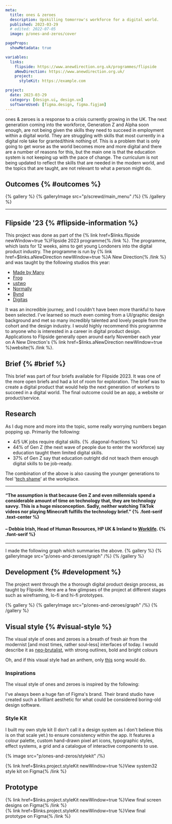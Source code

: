 ```yaml
---
meta:
  title: ones & zeroes
  description: Upskilling tomorrow's workforce for a digital world.
  published: 2023-03-29
  # edited: 2022-07-05
  image: p/ones-and-zeros/cover

pageProps:
  showMetadata: true

variables:
  links:
    flipside: https://www.anewdirection.org.uk/programmes/flipside
    aNewDirection: https://www.anewdirection.org.uk/
    project:
      styleKit: https://example.com

project:
  date: 2023-03-29
  category: [design.ui, design.ux]
  softwareUsed: [figma.design, figma.figjam]
---
```


ones & zeroes is a response to a crisis currently growing in the UK. The next generation coming into the workforce, Generation Z and Alpha soon enough, are not being given the skills they need to succeed in employment within a digital world. They are struggling with skills that most currently in a digital role take for granted/think nothing of. This is a problem that is only going to get worse as the world becomes more and more digital and there are a number of reasons for this, but the main one is that the education system is not keeping up with the pace of change. The curriculum is not being updated to reflect the skills that are needed in the modern world, and the topics that are taught, are not relevant to what a person might do.

## Outcomes {% #outcomes %}

{% gallery %}
{% galleryImage src="p/screwd/main_menu" /%}
{% /gallery %}

---

## Flipside '23 {% #flipside-information %}

This project was done as part of the {% link href=$links.flipside newWindow=true %}Flipside 2023 programme{% /link %}. The programme, which lasts for 12 weeks, aims to get young Londoners into the digital product industry. The programme is run by {% link href=$links.aNewDirection newWindow=true %}A New Direction{% /link %} and was taught by the following studios this year:

- [Made by Many](https://madebymany.com/)
- [Frog](https://www.frog.co/)
- [ustwo](https://ustwo.com/)
- [Normally](https://normally.com/)
- [Bynd](https://bynd.com/)
- [Digitas](https://www.digitas.com/en-gb/)

It was an incredible journey, and I couldn't have been more thankful to have been selected. I've learned so much even coming from a UI/graphic design background and met so many incredibly talented and lovely people from the cohort and the design industry. I would highly recommend this programme to anyone who is interested in a career in digital product design. Applications to Flipside generally open around early November each year on A New Direction's {% link href=$links.aNewDirection newWindow=true %}website{% /link %}.

## Brief {% #brief %}

This brief was part of four briefs available for Flipside 2023. It was one of the more open briefs and had a lot of room for exploration. The brief was to create a digital product that would help the next generation of workers to succeed in a digital world. The final outcome could be an app, a website or product/service.

## Research

As I dug more and more into the topic, some really worrying numbers began popping up. Primarily the following:

- 4/5 UK jobs require digital skills. {% .diagonal-fractions %}
- 44% of Gen Z (the next wave of people due to enter the workforce) say education taught them limited digital skills.
- 37% of Gen Z say that education outright did not teach them enough digital skills to be job-ready.

The combination of the above is also causing the younger generations to feel '[tech shame](https://www.businessinsider.com/gen-z-tech-savvy-tech-shame-survey-2022-12?r=US&IR=T)' at the workplace.

---

#### &ldquo;The assumption is that because Gen Z and even millennials spend a considerable amount of time on technology that, they are technology savvy. This is a huge misconception. Sadly, neither watching TikTok videos nor playing Minecraft fulfills the technology brief.&rdquo; {% .font-serif .text-center %}

#### &ndash; Debbie Irish, Head of Human Resources, HP UK & Ireland to&nbsp;[Worklife](https://www.worklife.news/technology/myth-buster-young-workers-are-not-tech-savvy-in-the-workplace-and-its-a-growing-problem/). {% .font-serif %}

---

I made the following graph which summaries the above.
{% gallery %}
{% galleryImage src="p/ones-and-zeroes/graph" /%}
{% /gallery %}

## Development {% #development %}

The project went through the a thorough digital product design process, as taught by Flipside. Here are a few glimpses of the project at different stages such as wireframing, lo-fi and hi-fi prototypes.

{% gallery %}
{% galleryImage src="p/ones-and-zeroes/graph" /%}
{% /gallery %}

## Visual style {% #visual-style %}

The visual style of ones and zeroes is a breath of fresh air from the modernist [and most times, rather soul-less] interfaces of today. I would describe it as [neo-brutalist](https://webdesign.tutsplus.com/articles/what-is-the-neubrutalism-web-design-trend--cms-41576), with strong outlines, bold and bright colours

Oh, and if this visual style had an anthem, only [this](https://open.spotify.com/track/05mAIVLkIWc2d1UBYZBCp8) song would do.

### Inspirations

The visual style of ones and zeroes is inspired by the following:

I've always been a huge fan of Figma's brand. Their brand studio have created such a brilliant aesthetic for what could be considered boring-old design software.

### Style Kit

I built my own style kit (I don't call it a design system as I don't believe this is on that scale yet.) to ensure consistency within the app. It features a colour palette, custom hand-drawn pixel art icons, typographic styles, effect systems, a grid and a catalogue of interactive components to use.

{% image src="p/ones-and-zeros/stylekit" /%}

{% link href=$links.project.styleKit newWindow=true %}View system32 style kit on Figma{% /link %}

## Prototype

{% link href=$links.project.styleKit newWindow=true %}View final screen designs on Figma{% /link %}  
{% link href=$links.project.styleKit newWindow=true %}View final prototype on Figma{% /link %}
